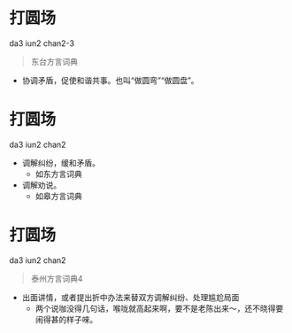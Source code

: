 # 打圆场
da3 iun2 chan2-3
> 东台方言词典
- 协调矛盾，促使和谐共事。也叫“做圆弯”“做圆盘”。

# 打圆场
da3 iun2 chan2
+ 调解纠纷，缓和矛盾。
  * 如东方言词典
+ 调解劝说。
  * 如皋方言词典

# 打圆场
da3 iun2 chan2
> 泰州方言词典4
- 出面讲情，或者提出折中办法来替双方调解纠纷、处理尴尬局面
  - 两个说咖没得几句话，喉咙就高起来啊，要不是老陈出来～，还不晓得要闹得甚的样子唻。
